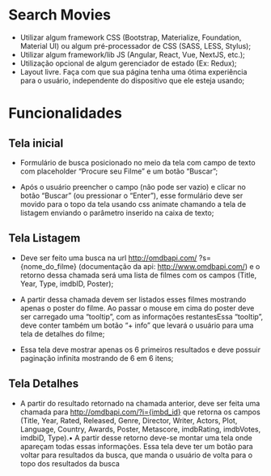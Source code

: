 # Search Movies

- Utilizar algum framework CSS (Bootstrap, Materialize, Foundation, Material UI) ou algum pré-processador de CSS (SASS, LESS, Stylus);
- Utilizar algum framework/lib JS (Angular, React, Vue, NextJS, etc.);
- Utilização opcional de algum gerenciador de estado (Ex: Redux);
- Layout livre. Faça com que sua página tenha uma ótima experiência para o usuário, independente do dispositivo que ele esteja usando;

# Funcionalidades
## Tela inicial
- Formulário de busca posicionado no meio da tela com campo de texto com placeholder “Procure seu Filme” e um botão “Buscar”;

- Após o usuário preencher o campo (não pode ser vazio) e clicar no botão “Buscar” (ou pressionar o “Enter”), esse formulário 
deve ser movido para o topo da tela usando css animate chamando a tela de listagem enviando o parâmetro inserido na caixa de texto;

## Tela Listagem
- Deve ser feito uma busca na url http://omdbapi.com/ ?s={nome_do_filme} (documentação da api: http://www.omdbapi.com/) 
e o retorno dessa chamada será uma lista de filmes com os campos (Title, Year, Type, imdbID, Poster);

- A partir dessa chamada devem ser listados esses filmes mostrando apenas o poster do filme. Ao passar o mouse em cima do poster deve 
ser carregado uma “tooltip”, com as informações restantesEssa “tooltip”, deve conter também um botão “+ info” que levará o usuário para
uma tela de detalhes do filme;

- Essa tela deve mostrar apenas os 6 primeiros resultados e deve possuir paginação infinita mostrando de 6 em 6 itens;

## Tela Detalhes
- A partir do resultado retornado na chamada anterior, deve ser feita uma chamada para http://omdbapi.com/?i={imbd_id} 
que retorna os campos (Title, Year, Rated, Released, Genre, Director, Writer, Actors, Plot, Language, Country, Awards, Poster, Metascore, 
imdbRating, imdbVotes, imdbiD, Type).• A partir desse retorno deve-se montar uma tela onde apareçam todas essas informações. 
Essa tela deve ter um botão para voltar para resultados da busca, que manda o usuário de volta para o topo dos resultados da busca
